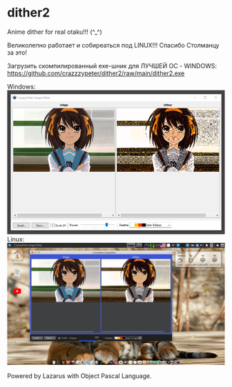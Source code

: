# dither2

Anime dither for real otaku!!! (^_^)

Великолепно работает и собиреаться под LINUX!!! Спасибо Столманцу за это!  

Загрузить скомпилированный exe-шник для ЛУЧШЕЙ ОС - WINDOWS: https://github.com/crazzzypeter/dither2/raw/main/dither2.exe

Windows:  
![scr.png](scr.png)  
Linux:  
![scr_pomoyka.png](scr_pomoyka.png)  


Powered by Lazarus with Object Pascal Language.
